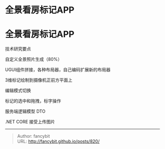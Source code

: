 # 全景看房标记APP

<div class="header"><h1 class="single-title animate__animated animate__pulse animate__faster">全景看房标记APP</h1></div>

<div class="content" id="content"><!-- raw HTML omitted --><p>技术研究要点</p><p>自定义全景照片生成（80%）</p><p>UGUI组件拼接，各种布局器，自己编码扩展新的布局器</p><p>3维标记绘制到摄像机正前方平面上</p><p>编辑模式切换</p><p>标记的选中和拖拽，标字操作</p><p>服务端逻辑模型 DTO</p><p>.NET CORE 接受上传图片</p></div>



---

> Author: fancybit  
> URL: http://fancybit.github.io/posts/820/  

